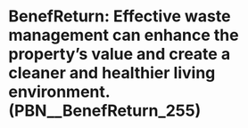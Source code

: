 # BenefReturn: __Effective waste management can enhance the property’s value and create a cleaner and healthier living environment.__ (PBN__BenefReturn_255)

